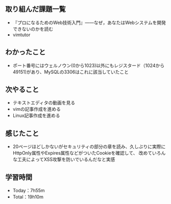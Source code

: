 ## 取り組んだ課題一覧
- 『プロになるためのWeb技術入門』――なぜ，あなたはWebシステムを開発できないのかを読む
- vimtutor

## わかったこと
- ポート番号にはウェルノウン(0から1023)以外にもレジスタード（1024から49151)があり、MySQLの3306はこれに該当していたこと

## 次やること
- テキストエディタの動画を見る
- vimの記事作成を進める
- Linux記事作成を進める

## 感じたこと
- 20ページほどしかないがセキュリティの部分の章を読み、久しぶりに実際にHttpOnly属性やExpires属性などがついたCookieを確認して、
改めていろんな工夫によってXSS攻撃を防いでいるんだなと実感

## 学習時間
- Today：7h55m
- Total：19h10m
